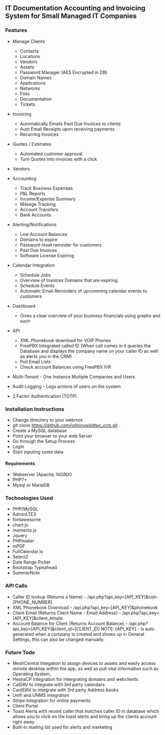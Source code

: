 ## IT Documentation Accounting and Invoicing System for Small Managed IT Companies

### Features
* Manage Clients
  * Contacts
  * Locations
  * Vendors
  * Assets
  * Password Manager (AES Encrypted in DB)
  * Domain Names 
  * Applications
  * Networks
  * Files
  * Documentation
  * Tickets
* Invoicing
  * Automatically Emails Past Due Invoices to clients
  * Auto Email Receipts upon receiving payments
  * Recurring Invoices
* Quotes / Estimates
  * Automated customer approval
  * Turn Quotes into invoices with a click
* Vendors
* Accounting
  * Track Business Expenses
  * P&L Reports
  * Income/Expense Summary
  * Mileage Tracking
  * Account Transfers
  * Bank Accounts
* Alerting/Notifications
  * Low Account Balances
  * Domains to expire
  * Password reset reminder for customers
  * Past Due Invoices
  * Software License Expiring
* Calendar Integration
  * Schedule Jobs
  * Overview of Invoices Domains that are expiring
  * Schedule Events
  * Automatic Email Reminders of upcomming calendar events to customers
* Dashboard
  * Gives a clear overview of your business financials using graphs and such

* API
  * XML Phonebook download for VOIP Phones
  * FreePBX Integrated called ID (When call comes in it queries the Database and displays the company name on your caller ID as well as alerts you in the CRM)
  * Pull Email Lists
  * Check account Balances using FreePBX IVR

* Multi-Tenant - One Instance Multiple Companies and Users
* Audit Logging - Logs actions of users on the system
* 2 Factor Authentication (TOTP)



### Installation Instructions

* Change directory to your webroot
* git clone https://github.com/johnnyq/pittpc_crm.git .
* Create a MySQL database
* Point your browser to your web Server
* Go through the Setup Process
* Login
* Start inputing some data

#### Requirements
* Webserver (Apache, NGINX)
* PHP7+
* Mysql or MariaDB

### Technologies Used
* PHP/MySQL
* AdminLTE3
* fontawesome
* chart.js
* moments.js
* Jquery
* PHPmailer
* mPDF
* FullCalendar.io
* Select2
* Date Range Picker
* Bootstrap Typeahead
* SummerNote

### API Calls
* Caller ID lookup (Returns a Name) - /api.php?api_key=[API_KEY]&cid=[PHONE_NUMBER]
* XML Phonebook Download - /api.php?api_key=[API_KEY]&phonebook
* Client Email (Returns Client Name - Email Address) - /api.php?api_key=[API_KEY]&client_emails
* Account Balance for Client (Returns Account Balance) - /api.php?api_key=[API_KEY]&client_id=[CLIENT_ID]
NOTE: [API_KEY] - is auto generated when a company is created and shows up in General Settings, this can also be changed manually.

### Future Todo
* MeshCentral Integation to assign devices to assets and easily access remote desktop within the app, as well as pull vital information such as Operating System, 
* HestiaCP Integration for intergrating domains and webclients
* CalDAV to integrate with 3rd party calendars
* CardDAV to integrate with 3rd party Address books
* Unifi and UNMS integration
* Stripe Integration for online payments
* Client Portal
* Toast Alerts with recent caller that matches caller ID in database which allows you to click on the toast alerts and bring up the clients account right away.
* Built-in mailing list used for alerts and marketing